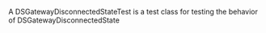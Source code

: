 A DSGatewayDisconnectedStateTest is a test class for testing the behavior of DSGatewayDisconnectedState